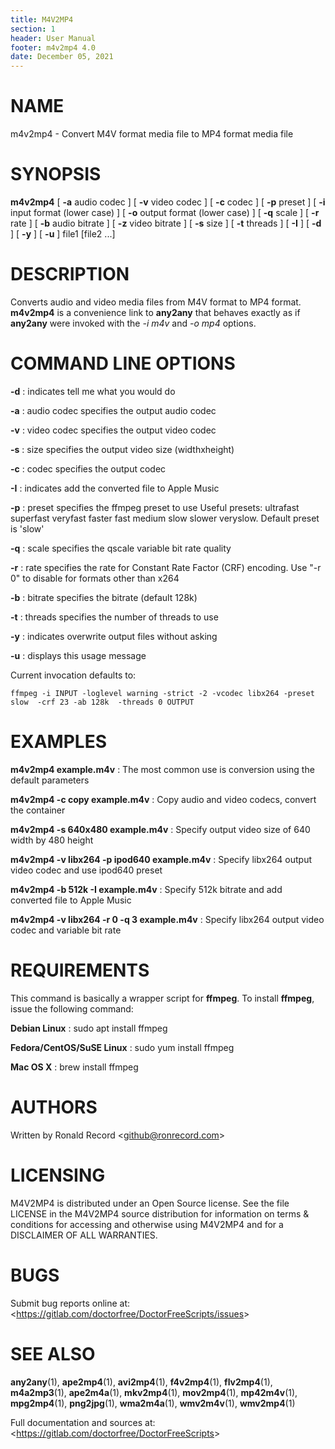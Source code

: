 ```yaml
---
title: M4V2MP4
section: 1
header: User Manual
footer: m4v2mp4 4.0
date: December 05, 2021
---
```

# NAME
m4v2mp4 - Convert M4V format media file to MP4 format media file

# SYNOPSIS
**m4v2mp4** [ **-a** audio codec ] [ **-v** video codec ] [ **-c** codec ] [ **-p** preset ] [ **-i** input format (lower case) ] [ **-o** output format (lower case) ] [ **-q** scale ] [ **-r** rate ] [ **-b** audio bitrate ] [ **-z** video bitrate ] [ **-s** size ] [ **-t** threads ] [ **-I** ] [ **-d** ] [ **-y** ] [ **-u** ] file1 [file2 ...]

# DESCRIPTION
Converts audio and video media files from M4V format to MP4 format. **m4v2mp4** is a convenience link to **any2any** that behaves exactly as if **any2any** were invoked with the *-i m4v* and *-o mp4* options.

# COMMAND LINE OPTIONS

**-d**
: indicates tell me what you would do

**-a**
: audio codec specifies the output audio codec

**-v**
: video codec specifies the output video codec

**-s**
: size specifies the output video size (widthxheight)

**-c**
: codec specifies the output codec

**-I**
: indicates add the converted file to Apple Music

**-p**
: preset specifies the ffmpeg preset to use
	 Useful presets:
	 ultrafast superfast veryfast faster fast medium slow
	 slower veryslow. Default preset is 'slow'

**-q**
: scale specifies the qscale variable bit rate quality

**-r**
: rate specifies the rate for Constant Rate Factor (CRF)
	encoding. Use "-r 0" to disable for formats other than x264

**-b**
: bitrate specifies the bitrate (default 128k)

**-t**
: threads specifies the number of threads to use

**-y**
: indicates overwrite output files without asking

**-u**
: displays this usage message

Current invocation defaults to:

`ffmpeg -i INPUT -loglevel warning -strict -2 -vcodec libx264 -preset slow  -crf 23 -ab 128k  -threads 0 OUTPUT`

# EXAMPLES

**m4v2mp4 example.m4v**
: The most common use is conversion using the default parameters

**m4v2mp4 -c copy example.m4v**
: Copy audio and video codecs, convert the container

**m4v2mp4 -s 640x480 example.m4v**
: Specify output video size of 640 width by 480 height

**m4v2mp4 -v libx264 -p ipod640 example.m4v**
: Specify libx264 output video codec and use ipod640 preset

**m4v2mp4 -b 512k -I example.m4v**
: Specify 512k bitrate and add converted file to Apple Music

**m4v2mp4 -v libx264 -r 0 -q 3 example.m4v**
: Specify libx264 output video codec and variable bit rate

# REQUIREMENTS
This command is basically a wrapper script for **ffmpeg**. To install 
**ffmpeg**, issue the following command:

**Debian Linux**
: sudo apt install ffmpeg

**Fedora/CentOS/SuSE Linux**
: sudo yum install ffmpeg

**Mac OS X**
: brew install ffmpeg

# AUTHORS
Written by Ronald Record &lt;github@ronrecord.com&gt;

# LICENSING
M4V2MP4 is distributed under an Open Source license.
See the file LICENSE in the M4V2MP4 source distribution
for information on terms &amp; conditions for accessing and
otherwise using M4V2MP4 and for a DISCLAIMER OF ALL WARRANTIES.

# BUGS
Submit bug reports online at: &lt;https://gitlab.com/doctorfree/DoctorFreeScripts/issues&gt;

# SEE ALSO
**any2any**(1), **ape2mp4**(1), **avi2mp4**(1), **f4v2mp4**(1), **flv2mp4**(1), **m4a2mp3**(1), **ape2m4a**(1), **mkv2mp4**(1), **mov2mp4**(1), **mp42m4v**(1), **mpg2mp4**(1), **png2jpg**(1), **wma2m4a**(1), **wmv2m4v**(1), **wmv2mp4**(1)

Full documentation and sources at: &lt;https://gitlab.com/doctorfree/DoctorFreeScripts&gt;

